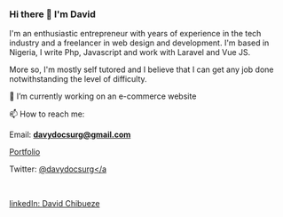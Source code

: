 ### Hi there 👋 I'm David

<!--
**davydocsurg/davydocsurg** is a ✨ _special_ ✨ repository because its `README.md` (this file) appears on your GitHub profile.

Here are some ideas to get you started:

- 🔭 I’m currently working on ...
- 🌱 I’m currently learning ...
- 👯 I’m looking to collaborate on ...
- 🤔 I’m looking for help with ...
- 💬 Ask me about ...
- 📫 How to reach me: ...
- 😄 Pronouns: ...
- ⚡ Fun fact: ...
-->

I'm an enthusiastic entrepreneur with years of experience in the tech industry and a freelancer in web design and development. I'm based in Nigeria, I write Php, Javascript and work with Laravel and Vue JS.

<p>
More so, I'm mostly self tutored and I believe that I can get any job done notwithstanding the level of difficulty.
</p>

🔭 I’m currently working on an e-commerce website

📫 How to reach me:

Email: <a href="mailto:davydocsurg@gmail.com" class="mail-to"
                    ><b>davydocsurg@gmail.com</b></a
                  >

<a href="https://davydocsurg.github.io/chibueze/" target="_blank" rel="noopener noreferrer"  class="p-2">Portfolio</a>

Twitter: <a href="https://twitter.com/davydocsurg" target="_blank" rel="noopener noreferrer"  class="p-2">@davydocsurg</a

<br/>

linkedIn: <a href="https://www.linkedin.com/in/davidchibueze/" target="_blank" rel="noopener noreferrer"  class="p-2">David Chibueze</a>
